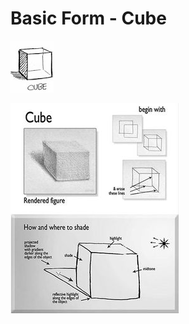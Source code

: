 # Basic Form - Cube

![Cube](https://github.com/vanHeemstraDesigns/photoshop-hello-world/blob/master/forms/cube/cube.png?raw=true "Cube")

![Cube Shading](https://github.com/vanHeemstraDesigns/photoshop-hello-world/blob/master/forms/cube/cube-shading.png?raw=true "Cube Shading")

